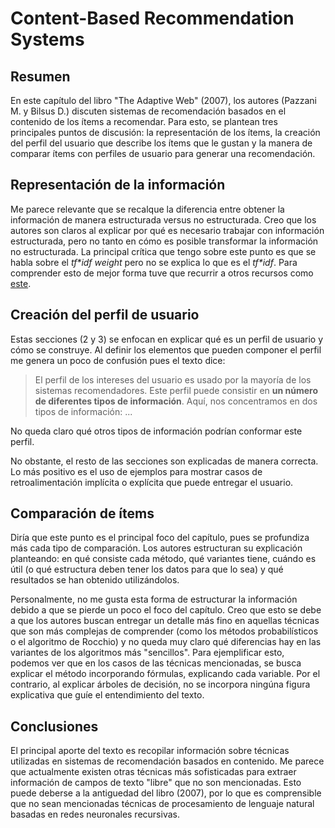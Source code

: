 # Content-Based Recommendation Systems

## Resumen

En este capítulo del libro "The Adaptive Web" (2007), los autores (Pazzani M. y Bilsus D.) discuten sistemas de recomendación basados en el contenido de los ítems a recomendar. Para esto, se plantean tres principales puntos de discusión: la representación de los ítems, la creación del perfil del usuario que describe los ítems que le gustan y la manera de comparar ítems con perfiles de usuario para generar una recomendación.

## Representación de la información

Me parece relevante que se recalque la diferencia entre obtener la información de manera estructurada versus no estructurada. Creo que los autores son claros al explicar por qué es necesario trabajar con información estructurada, pero no tanto en cómo es posible transformar la información no estructurada. La principal crítica que tengo sobre este punto es que se habla sobre el *tf\*idf weight* pero no se explica lo que es el *tf\*idf*. Para comprender esto de mejor forma tuve que recurrir a otros recursos como [este](https://towardsdatascience.com/introduction-to-two-approaches-of-content-based-recommendation-system-fc797460c18c).

## Creación del perfil de usuario

Estas secciones (2 y 3) se enfocan en explicar qué es un perfil de usuario y cómo se construye. Al definir los  elementos que pueden componer el perfil me genera un poco de confusión pues el texto dice:

> El perfil de los intereses del usuario es usado por la mayoría de los sistemas recomendadores. Este perfil puede consistir en **un número de diferentes tipos de información**. Aquí, nos concentramos en dos tipos de información: ...

No queda claro qué otros tipos de información podrían conformar este perfil.

No obstante, el resto de las secciones son explicadas de manera correcta. Lo más positivo es el uso de ejemplos para mostrar casos de retroalimentación implícita o explícita que puede entregar el usuario. 

## Comparación de ítems

Diría que este punto es el principal foco del capítulo, pues se profundiza más cada tipo de comparación. Los autores estructuran su explicación planteando: en qué consiste cada método, qué variantes tiene, cuándo es útil (o qué estructura deben tener los datos para que lo sea) y qué resultados se han obtenido utilizándolos.

Personalmente, no me gusta esta forma de estructurar la información debido a que se pierde un poco el foco del capítulo. Creo que esto se debe a que los autores buscan entregar un detalle más fino en aquellas técnicas que son más complejas de comprender (como los métodos probabilísticos o el algoritmo de Rocchio) y no queda muy claro qué diferencias hay en las variantes de los algoritmos más "sencillos". Para ejemplificar esto, podemos ver que en los casos de las técnicas mencionadas, se busca explicar el método incorporando fórmulas, explicando cada variable. Por el contrario, al explicar árboles de decisión, no se incorpora ningúna figura explicativa que guíe el entendimiento del texto.

## Conclusiones

El principal aporte del texto es recopilar información sobre técnicas utilizadas en sistemas de recomendación basados en contenido. Me parece que actualmente existen otras técnicas más sofisticadas para extraer información de campos de texto "libre" que no son mencionadas. Esto puede deberse a la antiguedad del libro (2007), por lo que es comprensible que no sean mencionadas técnicas de procesamiento de lenguaje natural basadas en redes neuronales recursivas.
